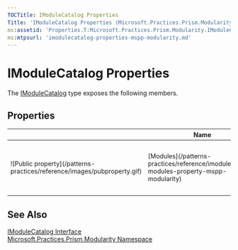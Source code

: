 ```yaml
---
TOCTitle: IModuleCatalog Properties
Title: 'IModuleCatalog Properties (Microsoft.Practices.Prism.Modularity)'
ms:assetid: 'Properties.T:Microsoft.Practices.Prism.Modularity.IModuleCatalog'
ms:mtpsurl: 'imodulecatalog-properties-mspp-modularity.md'
---
```



# IModuleCatalog Properties

The [IModuleCatalog](/patterns-practices/reference/imodulecatalog-interface-mspp-modularity) type exposes the following members.

## Properties


<table>

<thead>
<tr class="header">
<th> </th>
<th>Name</th>
<th>Description</th>
</tr>
</thead>
<tbody>
<tr class="odd">
<td>![Public property](/patterns-practices/reference/images/pubproperty.gif)</td>
<td>[Modules](/patterns-practices/reference/imodulecatalog-modules-property-mspp-modularity)</td>
<td><div class="summary">
Gets all the [ModuleInfo](/patterns-practices/reference/moduleinfo-class-mspp-modularity) classes that are in the [ModuleCatalog](/patterns-practices/reference/modulecatalog-class-mspp-modularity).
</div></td>
</tr>
</tbody>
</table>

## See Also

[IModuleCatalog Interface](/patterns-practices/reference/imodulecatalog-interface-mspp-modularity)  
[Microsoft.Practices.Prism.Modularity Namespace](/patterns-practices/reference/mspp-modularity-namespace)  